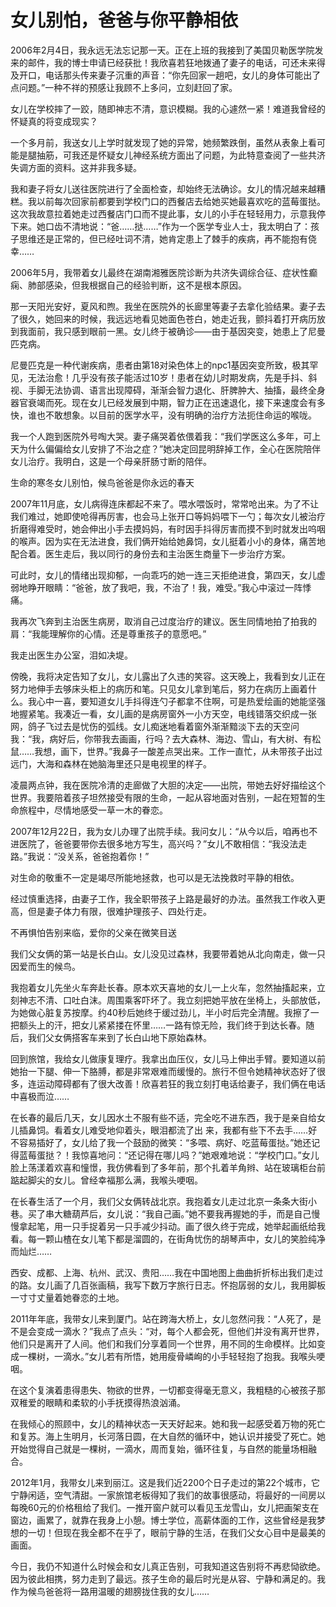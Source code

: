 # 女儿别怕，爸爸与你平静相依

2006年2月4日，我永远无法忘记那一天。正在上班的我接到了美国贝勒医学院发来的邮件，我的博士申请已经获批！我欣喜若狂地拨通了妻子的电话，可还未来得及开口，电话那头传来妻子沉重的声音：“你先回家一趟吧，女儿的身体可能出了点问题。”一种不祥的预感让我顾不上多问，立刻赶回了家。 

女儿在学校摔了一跤，随即神志不清，意识模糊。我的心遽然一紧！难道我曾经的怀疑真的将变成现实？ 

一个多月前，我送女儿上学时就发现了她的异常，她频繁跌倒，虽然从表象上看可能是腿抽筋，可我还是怀疑女儿神经系统方面出了问题，为此特意查阅了一些共济失调方面的资料。这并非我多疑。 

我和妻子将女儿送往医院进行了全面检查，却始终无法确诊。女儿的情况越来越糟糕。我以前每次回家前都要到学校门口的西餐店去给她买她最喜欢吃的蓝莓蛋挞。这次我故意拉着她走过西餐店门口而不提此事，女儿的小手在轻轻用力，示意我停下来。她口齿不清地说：“爸……挞……”作为一个医学专业人士，我太明白了：孩子思维还是正常的，但已经吐词不清，她肯定患上了棘手的疾病，再不能抱有侥幸…… 

2006年5月，我带着女儿最终在湖南湘雅医院诊断为共济失调综合征、症状性癫痫、肺部感染，但我根据自己的经验判断，这不是根本原因。 

那一天阳光安好，夏风和煦。我坐在医院外的长廊里等妻子去拿化验结果。妻子去了很久，她回来的时候，我远远地看见她面色苍白，她走近我，颤抖着打开病历放到我面前，我只感到眼前一黑。女儿终于被确诊——由于基因突变，她患上了尼曼匹克病。 

尼曼匹克是一种代谢疾病，患者由第18对染色体上的npc1基因突变所致，极其罕见，无法治愈！几乎没有孩子能活过10岁！患者在幼儿时期发病，先是手抖、斜视、手脚无法协调、语言出现障碍，渐渐会智力退化、肝脾肿大、抽搐，最终全身器官衰竭而死。现在女儿已经发展到中期，智力正在迅速退化，接下来速度会有多快，谁也不敢想象。以目前的医学水平，没有明确的治疗方法扼住命运的喉咙。 

我一个人跑到医院外号啕大哭。妻子痛哭着依偎着我：“我们学医这么多年，可上天为什么偏偏给女儿安排了不治之症？”她决定回昆明辞掉工作，全心在医院陪伴女儿治疗。我明白，这是一个母亲肝肠寸断的陪伴。 

生命的寒冬女儿别怕，候鸟爸爸是你永远的春天 

2007年11月底，女儿病得连床都起不来了。喂水喂饭时，常常呛出来。为了不让我们难过，她即使呛得再厉害，也会马上张开口等妈妈喂下一勺；每次女儿被治疗折磨得难受时，她会伸出小手去摸妈妈，有时因手抖得厉害而摸不到时就发出呜咽的喉声。因为实在无法进食，我们俩开始给她鼻饲，女儿挺着小小的身体，痛苦地配合着。医生走后，我以同行的身份去和主治医生商量下一步治疗方案。 

可此时，女儿的情绪出现抑郁，一向乖巧的她一连三天拒绝进食，第四天，女儿虚弱地睁开眼睛：“爸爸，放了我吧，我，不治了！我，难受。”我心中滚过一阵悸痛。 

我再次飞奔到主治医生病房，取消自己过度治疗的建议。医生同情地拍了拍我的肩：“我能理解你的心情。还是尊重孩子的意愿吧。” 

我走出医生办公室，泪如决堤。 

傍晚，我将决定告知了女儿，女儿露出了久违的笑容。这天晚上，我看到女儿正在努力地伸手去够床头柜上的病历和笔。只见女儿拿到笔后，努力在病历上画着什么。我心中一喜，要知道女儿手抖得连勺子都拿不住啊，可是热爱绘画的她能坚强地握紧笔。我凑近一看，女儿画的是病房窗外一小方天空，电线错落交织成一张网，鸽子飞过去是忧伤的弧线。女儿痴迷地看着窗外渐渐黯淡下去的天空问我：“我，病好后，你带我去画画，行吗？去大森林、海边、雪山，有大树、有松鼠……我想，画下，世界。”我鼻子一酸差点哭出来。工作一直忙，从未带孩子出过远门，大海和森林在她脑海里还只是电视里的样子。 

凌晨两点钟，我在医院冷清的走廊做了大胆的决定——出院，带她去好好描绘这个世界。我要陪着孩子坦然接受有限的生命，一起从容地面对告别，一起在短暂的生命旅程中，尽情地感受一草一木的眷恋。 

2007年12月22日，我为女儿办理了出院手续。我问女儿：“从今以后，咱再也不进医院了，爸爸要带你去很多地方写生，高兴吗？”女儿不敢相信：“我没法走路。”我说：“没关系，爸爸抱着你！” 

对生命的敬重不一定是竭尽所能地拯救，也可以是无法挽救时平静的相依。 

经过慎重选择，由妻子工作，我全职带孩子上路是最好的办法。虽然我工作收入更高，但是妻子体力有限，很难护理孩子、四处行走。 

不再惧怕告别来临，爱你的父亲在微笑目送 

我们父女俩的第一站是长白山。女儿没见过森林，我要带着她从北向南走，做一只因爱而生的候鸟。 

我抱着女儿先坐火车奔赴长春。原本欢天喜地的女儿一上火车，忽然抽搐起来，立刻神志不清、口吐白沫。周围乘客吓坏了。我立刻把她平放在坐椅上，头部放低，为她做心脏复苏按摩。约40秒后她终于缓过劲儿，半小时后完全清醒。我擦了一把额头上的汗，把女儿紧紧搂在怀里……一路有惊无险，我们终于到达长春。随后，我们父女俩搭客车来到了长白山地下原始森林。 

回到旅馆，我给女儿做康复理疗。我拿出血压仪，女儿马上伸出手臂。要知道以前她抬一下腿、伸一下胳膊，都是非常艰难而缓慢的。旅行不但令她精神状态好了很多，连运动障碍都有了很大改善！欣喜若狂的我立刻打电话给妻子，我们俩在电话中喜极而泣…… 

在长春的最后几天，女儿因水土不服有些不适，完全吃不进东西，我于是亲自给女儿插鼻饲。看着女儿难受地仰着头，眼泪都流了出 来，我都有些下不去手……好不容易插好了，女儿给了我一个鼓励的微笑：“多喂、病好、吃蓝莓蛋挞。”她还记得蓝莓蛋挞？！我惊喜地问：“还记得在哪儿吗？”她艰难地说：“学校门口。”女儿脸上荡漾着欢喜和憧憬，我仿佛看到了多年前，那个扎着羊角辫、站在玻璃柜台前踮起脚尖的女儿。曾经幸福那么满，我喉头哽咽。 

在长春生活了一个月，我们父女俩转战北京。我抱着女儿走过北京一条条大街小巷。买了串大糖葫芦后，女儿说：“我自己画。”她不要我再握她的手，而是自己慢慢拿起笔，用一只手捉着另一只手减少抖动。画了很久终于完成，她举起画纸给我看。每一颗山楂在女儿笔下都是溜圆的，在街角忧伤的胡琴声中，女儿的笑脸纯净而灿烂…… 

西安、成都、上海、杭州、武汉、贵阳……我在中国地图上曲曲折折标出我们走过的路。女儿画了几百张画稿，我写下数万字旅行日志。怀抱孱弱的女儿，我用脚板一寸寸丈量着她眷恋的土地。 

2011年年底，我带女儿来到厦门。站在跨海大桥上，女儿忽然问我：“人死了，是不是会变成一滴水？”我点了点头：“对，每个人都会死，但他们并没有离开世界，他们只是离开了人间。他们和我们分享着同一个世界，用不同的生命模样。比如变成一棵树，一滴水。”女儿若有所悟，她用瘦骨嶙峋的小手轻轻抱了抱我。我喉头哽咽。 

在这个复演着患得患失、物欲的世界，一切都变得毫无意义，我粗糙的心被孩子那双稚爱的眼睛和柔软的小手抚摸得热浪汹涌。 

在我倾心的照顾中，女儿的精神状态一天天好起来。她和我一起感受着万物的死亡和复苏。海上生明月，长河落日圆，在大自然的循环中，她认识并接受了死亡。她开始觉得自己就是一棵树，一滴水，周而复始，循环往复，与自然的能量场相融合。 

2012年1月，我带女儿来到丽江。这是我们近2200个日子走过的第22个城市，它宁静闲适，空气清甜。一家旅馆老板得知了我们的故事很感动，将最好的一间房以每晚60元的价格租给了我们。一推开窗户就可以看见玉龙雪山，女儿把画架支在窗边，画累了，就靠在我身上小憩。博士学位，高薪体面的工作，这些曾经是我梦想的一切！但现在我全都不在乎了，眼前宁静的生活，在我们父女心目中是最美的画面。 

今日，我仍不知道什么时候会和女儿真正告别，可我知道这告别将不再悲恸欲绝。因为彼此相携，努力走到了最远。孩子生命的最后时光是从容、宁静和满足的。我作为候鸟爸爸将一路用温暖的翅膀拢住我的女儿……
